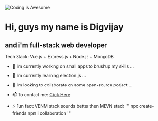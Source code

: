 ![Coding is Awesome](https://media.giphy.com/media/ZVik7pBtu9dNS/giphy.gif)

# Hi, guys my name is Digvijay
## and i'm full-stack web developer

Tech Stack: Vue.js + Express.js + Node.js + MongoDB


- 🔭 I’m currently working on small apps to brushup my skills ...
- 🌱 I’m currently learning electron.js ...
- 👯 I’m looking to collaborate on some open-source porject ...

- 📫 To contact me: [Click Here](https://pulsatingbirds.com)
- ⚡ Fun fact: VENM stack sounds better then MEVN stack 
'''
npx create-friends <some-one-who-code>
npm i collaboration
'''

